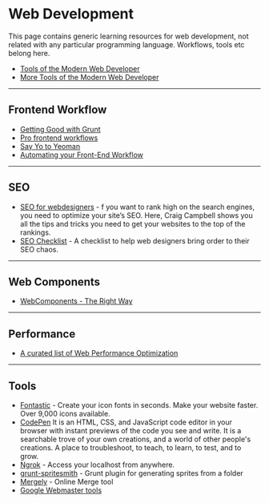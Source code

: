 
# Web Development

This page contains generic learning resources for web development, not related with any particular programming language.
Workflows, tools etc belong here.

* [Tools of the Modern Web Developer](http://code.tutsplus.com/courses/tools-of-the-modern-web-developer)
* [More Tools of the Modern Web Developer](http://code.tutsplus.com/courses/more-tools-of-the-modern-web-developer)

---

## Frontend Workflow

* [Getting Good with Grunt](http://code.tutsplus.com/courses/getting-good-with-grunt)
* [Pro frontend workflows](http://code.tutsplus.com/courses/pro-front-end-workflows)
* [Say Yo to Yeoman](http://code.tutsplus.com/courses/say-yo-to-yeoman)
* [Automating your Front-End Workflow](https://speakerdeck.com/addyosmani/automating-front-end-workflow)

---

## SEO

* [SEO for webdesigners](http://webdesign.tutsplus.com/courses/seo-for-web-designers) - f you want to rank high on the search engines, you need to optimize your site’s SEO. Here, Craig Campbell shows you all the tips and tricks you need to get your websites to the top of the rankings.
* [SEO Checklist](https://github.com/tutsplus/SEO-Checklist-for-Web-Designers) - A checklist to help web designers bring order to their SEO chaos.

---

## Web Components

* [WebComponents - The Right Way](https://github.com/mateusortiz/webcomponents-the-right-way)

---

## Performance

* [A curated list of Web Performance Optimization](https://github.com/davidsonfellipe/awesome-wpo)

---

## Tools

* [Fontastic](fontastic.me) - Create your icon fonts in seconds. Make your website faster. Over 9,000 icons available. 
* [CodePen](codepen.io) It is an HTML, CSS, and JavaScript code editor in your browser with instant previews of the code you see and write. It is a searchable trove of your own creations, and a world of other people's creations. A place to troubleshoot, to teach, to learn, to test, and to grow.
* [Ngrok](https://ngrok.com) - Access your localhost from anywhere.
* [grunt-spritesmith](https://github.com/Ensighten/grunt-spritesmith) - Grunt plugin for generating sprites from a folder
* [Mergely](http://www.mergely.com/editor) - Online Merge tool
* [Google Webmaster tools](https://www.google.com/webmasters/tools)
